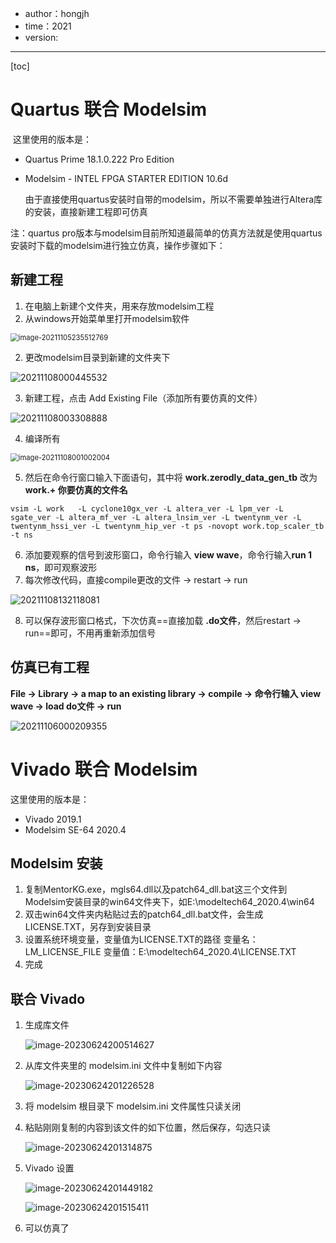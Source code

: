 - author：hongjh
- time：2021
- version:

---------

[toc]

# Quartus 联合 Modelsim

​		这里使用的版本是：

- Quartus Prime 18.1.0.222 Pro Edition

- Modelsim - INTEL FPGA STARTER EDITION 10.6d

  由于直接使用quartus安装时自带的modelsim，所以不需要单独进行Altera库的安装，直接新建工程即可仿真

注：quartus pro版本与modelsim目前所知道最简单的仿真方法就是使用quartus安装时下载的modelsim进行独立仿真，操作步骤如下：



## 新建工程

1. 在电脑上新建个文件夹，用来存放modelsim工程
2. 从windows开始菜单里打开modelsim软件

<img src="MD_IMG/Modelsim仿真.assets/image-20211105235512769.png" alt="image-20211105235512769" style="zoom: 80%;" />

2. 更改modelsim目录到新建的文件夹下

<img alt="20211108000445532" src="MD_IMG/Modelsim仿真.assets/image-20211108000445532.png"  />

3. 新建工程，点击 Add Existing File（添加所有要仿真的文件）

<img alt="20211108003308888" src="MD_IMG/Modelsim仿真.assets/image-20211108003308888.png"  />

4. 编译所有

<img src="MD_IMG/Modelsim仿真.assets/image-20211108001002004.png" alt="image-20211108001002004" style="zoom:80%;" />

5. 然后在命令行窗口输入下面语句，其中将 **work.zerodly_data_gen_tb** 改为 **work.+ 你要仿真的文件名**

```
vsim -L work   -L cyclone10gx_ver -L altera_ver -L lpm_ver -L sgate_ver -L altera_mf_ver -L altera_lnsim_ver -L twentynm_ver -L twentynm_hssi_ver -L twentynm_hip_ver -t ps -novopt work.top_scaler_tb  -t ns
```

6. 添加要观察的信号到波形窗口，命令行输入 **view wave**，命令行输入**run 1 ns**，即可观察波形
7. 每次修改代码，直接compile更改的文件 -> restart -> run

<img alt="20211108132118081" src="MD_IMG/Modelsim仿真.assets/image-20211108132118081.png"  />

8. 可以保存波形窗口格式，下次仿真==直接加载 **.do文件**，然后restart -> run==即可，不用再重新添加信号

## 仿真已有工程

**File -> Library -> a map to an existing library -> compile -> 命令行输入 view wave -> load do文件 -> run**

<img alt="20211106000209355" src="MD_IMG/Modelsim仿真.assets/image-20211106000209355.png"  />

# Vivado 联合 Modelsim

这里使用的版本是：

- Vivado 2019.1
- Modelsim SE-64 2020.4

## Modelsim 安装

1. 复制MentorKG.exe，mgls64.dll以及patch64_dll.bat这三个文件到Modelsim安装目录的win64文件夹下，如E:\modeltech64_2020.4\win64
2. 双击win64文件夹内粘贴过去的patch64_dll.bat文件，会生成LICENSE.TXT，另存到安装目录
3. 设置系统环境变量，变量值为LICENSE.TXT的路径   变量名：LM_LICENSE_FILE   变量值：E:\modeltech64_2020.4\LICENSE.TXT
4. 完成

## 联合 Vivado

1. 生成库文件

   ![image-20230624200514627](MD_IMG/Modelsim仿真.assets/image-20230624200514627.png)

2. 从库文件夹里的 modelsim.ini 文件中复制如下内容

   ![image-20230624201226528](MD_IMG/Modelsim仿真.assets/image-20230624201226528.png)

3. 将 modelsim 根目录下 modelsim.ini 文件属性只读关闭

4. 粘贴刚刚复制的内容到该文件的如下位置，然后保存，勾选只读

   ![image-20230624201314875](MD_IMG/Modelsim仿真.assets/image-20230624201314875.png)

5. Vivado 设置

   ![image-20230624201449182](MD_IMG/Modelsim仿真.assets/image-20230624201449182-1687608911932-1.png)

   ![image-20230624201515411](MD_IMG/Modelsim仿真.assets/image-20230624201515411.png)

6. 可以仿真了
